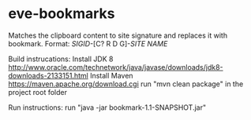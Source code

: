 # eve-bookmarks

Matches the clipboard content to site signature and replaces it with bookmark.
Format: *SIGID*-[C? R D G]-*SITE NAME*

Build instrucations:
  Install JDK 8 http://www.oracle.com/technetwork/java/javase/downloads/jdk8-downloads-2133151.html
  Install Maven https://maven.apache.org/download.cgi 
  run "mvn clean package" in the project root folder
  
Run instructions:
  run "java -jar bookmark-1.1-SNAPSHOT.jar"
  